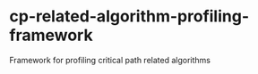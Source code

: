 # cp-related-algorithm-profiling-framework
Framework for profiling critical path related algorithms
